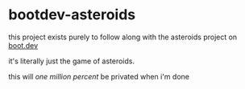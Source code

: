 # bootdev-asteroids
this project exists purely to follow along with the asteroids project on [boot.dev](https://www.boot.dev/)

it's literally just the game of asteroids.

this will *one million percent* be privated when i'm done
